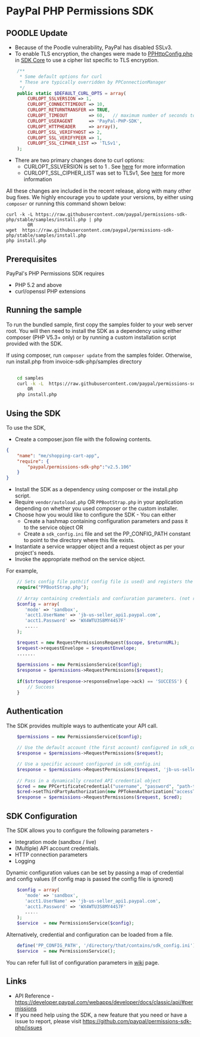 # PayPal PHP Permissions SDK

## POODLE Update
- Because of the Poodle vulnerability, PayPal has disabled SSLv3.
- To enable TLS encryption, the changes were made to [PPHttpConfig.php](https://github.com/paypal/sdk-core-php/blob/master/lib/PPHttpConfig.php#L9) in [SDK Core](https://github.com/paypal/sdk-core-php) to use a cipher list specific to TLS encryption.
``` php
    /**
	 * Some default options for curl
	 * These are typically overridden by PPConnectionManager
	 */
	public static $DEFAULT_CURL_OPTS = array(
		CURLOPT_SSLVERSION => 1,
		CURLOPT_CONNECTTIMEOUT => 10,
		CURLOPT_RETURNTRANSFER => TRUE,
		CURLOPT_TIMEOUT        => 60,	// maximum number of seconds to allow cURL functions to execute
		CURLOPT_USERAGENT      => 'PayPal-PHP-SDK',
		CURLOPT_HTTPHEADER     => array(),
		CURLOPT_SSL_VERIFYHOST => 2,
		CURLOPT_SSL_VERIFYPEER => 1,
		CURLOPT_SSL_CIPHER_LIST => 'TLSv1',
	);
```
- There are two primary changes done to curl options:
    - CURLOPT_SSLVERSION is set to 1 . See [here](http://curl.haxx.se/libcurl/c/CURLOPT_SSLVERSION.html) for more information
    - CURLOPT_SSL_CIPHER_LIST was set to TLSv1, See [here](http://curl.haxx.se/libcurl/c/CURLOPT_SSL_CIPHER_LIST.html) for more information

All these changes are included in the recent release, along with many other bug fixes. We highly encourage you to update your versions, by either using `composer` or running this command shown below:

```
curl -k -L https://raw.githubusercontent.com/paypal/permissions-sdk-php/stable/samples/install.php | php
        OR
wget  https://raw.githubusercontent.com/paypal/permissions-sdk-php/stable/samples/install.php
php install.php
```

## Prerequisites

PayPal's PHP Permissions SDK requires 

   * PHP 5.2 and above 
   * curl/openssl PHP extensions 


## Running the sample

To run the bundled sample, first copy the samples folder to your web server root. You will then need to install the SDK as a dependency using either composer (PHP V5.3+ only) or by running a custom installation script provided with the SDK.


If using composer, run `composer update` from the samples folder. Otherwise, run install.php from invoice-sdk-php/samples directory

```bash
   
    cd samples
    curl -k -L  https://raw.githubusercontent.com/paypal/permissions-sdk-php/stable/samples/install.php | php
		OR
    php install.php
```

## Using the SDK


To use the SDK,

   * Create a composer.json file with the following contents.
```json
{
    "name": "me/shopping-cart-app",
    "require": {
        "paypal/permissions-sdk-php":"v2.5.106"
    }
}
```

   * Install the SDK as a dependency using composer or the install.php script. 
   * Require `vendor/autoload.php` OR `PPBootStrap.php` in your application depending on whether you used composer or the custom installer.
   * Choose how you would like to configure the SDK - You can either
	  * Create a hashmap containing configuration parameters and pass it to the service object OR
      * Create a `sdk_config.ini` file and set the PP_CONFIG_PATH constant to point to the directory where this file exists.
   * Instantiate a service wrapper object and a request object as per your project's needs.
   * Invoke the appropriate method on the service object.

For example,

```php
	// Sets config file path(if config file is used) and registers the classloader
    require("PPBootStrap.php");
	
	// Array containing credentials and confiuration parameters. (not required if config file is used)
	$config = array(
       'mode' => 'sandbox',
       'acct1.UserName' => 'jb-us-seller_api1.paypal.com',
       'acct1.Password' => 'WX4WTU3S8MY44S7F'
       .....
    );

    $request = new RequestPermissionsRequest($scope, $returnURL);
	$request->requestEnvelope = $requestEnvelope;
	.......
	
	$permissions = new PermissionsService($config);
	$response = $permissions->RequestPermissions($request);
	
	if($strtoupper($response->responseEnvelope->ack) == 'SUCCESS') {
		// Success
	}
 ```
  
## Authentication

The SDK provides multiple ways to authenticate your API call.

```php
	$permissions = new PermissionsService($config);
	
	// Use the default account (the first account) configured in sdk_config.ini
	$response = $permissions->RequestPermissions($request);	

	// Use a specific account configured in sdk_config.ini
	$response = $permissions->RequestPermissions($request, 'jb-us-seller_api1.paypal.com');	
	 
	// Pass in a dynamically created API credential object
    $cred = new PPCertificateCredential("username", "password", "path-to-pem-file");
    $cred->setThirdPartyAuthorization(new PPTokenAuthorization("accessToken", "tokenSecret"));
	$response = $permissions->RequestPermissions($request, $cred);	
 ``` 
  
## SDK Configuration


The SDK allows you to configure the following parameters - 

   * Integration mode (sandbox / live)
   * (Multiple) API account credentials.
   * HTTP connection parameters
   * Logging 
 
Dynamic configuration values can be set by passing a map of credential and config values (if config map is passed the config file is ignored)
```php
    $config = array(
       'mode' => 'sandbox',
       'acct1.UserName' => 'jb-us-seller_api1.paypal.com',
       'acct1.Password' => 'WX4WTU3S8MY44S7F'
       .....
    );
	$service  = new PermissionsService($config);
```
Alternatively, credential and configuration can be loaded from a file. 
```php
    define('PP_CONFIG_PATH', '/directory/that/contains/sdk_config.ini');
    $service  = new PermissionsService();
```

You can refer full list of configuration parameters in [wiki](https://github.com/paypal/sdk-core-php/wiki/Configuring-the-SDK) page.

## Links

   * API Reference - https://developer.paypal.com/webapps/developer/docs/classic/api/#permissions
   * If you need help using the SDK, a new feature that you need or have a issue to report, please visit https://github.com/paypal/permissions-sdk-php/issues 
